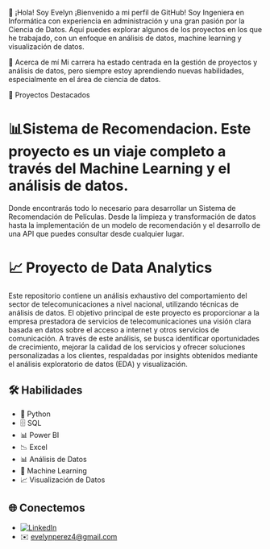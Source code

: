 👋 ¡Hola! Soy Evelyn
¡Bienvenido a mi perfil de GitHub! Soy Ingeniera en Informática con experiencia en administración y una gran pasión por la Ciencia de Datos. Aquí puedes explorar algunos de los proyectos en los que he trabajado, con un enfoque en análisis de datos, machine learning y visualización de datos.

🙋 Acerca de mí
Mi carrera ha estado centrada en la gestión de proyectos y análisis de datos, pero siempre estoy aprendiendo nuevas habilidades, especialmente en el área de ciencia de datos. 

🚀 Proyectos Destacados
# 📊Sistema de Recomendacion. Este proyecto es un viaje completo a través del Machine Learning y el análisis de datos.
Donde encontrarás todo lo necesario para desarrollar un Sistema de Recomendación de Películas. Desde la limpieza y transformación de datos hasta la implementación de un modelo de recomendación y el desarrollo de una API que puedes consultar desde cualquier lugar. 

# 📈 Proyecto de Data Analytics
Este repositorio contiene un análisis exhaustivo del comportamiento del sector de telecomunicaciones a nivel nacional, utilizando técnicas de análisis de datos. El objetivo principal de este proyecto es proporcionar a la empresa prestadora de servicios de telecomunicaciones una visión clara basada en datos sobre el acceso a internet y otros servicios de comunicación. A través de este análisis, se busca identificar oportunidades de crecimiento, mejorar la calidad de los servicios y ofrecer soluciones personalizadas a los clientes, respaldadas por insights obtenidos mediante el análisis exploratorio de datos (EDA) y visualización.

## 🛠️ Habilidades  
- 🐍 Python  
- 🗄️ SQL  
- 📊 Power BI  
- 📉 Excel  
- 📊 Análisis de Datos  
- 🤖 Machine Learning  
- 📈 Visualización de Datos  


## 🌐 Conectemos  
- [![LinkedIn](https://img.shields.io/badge/LinkedIn-0077B5?style=for-the-badge&logo=linkedin&logoColor=white)](https://www.linkedin.com/in/evelyn-delvalle-p%C3%A9rez/)  
- ✉️ evelynperez4@gmail.com  


